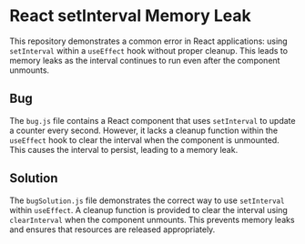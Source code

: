 # React setInterval Memory Leak

This repository demonstrates a common error in React applications: using `setInterval` within a `useEffect` hook without proper cleanup. This leads to memory leaks as the interval continues to run even after the component unmounts.

## Bug

The `bug.js` file contains a React component that uses `setInterval` to update a counter every second.  However, it lacks a cleanup function within the `useEffect` hook to clear the interval when the component is unmounted. This causes the interval to persist, leading to a memory leak.

## Solution

The `bugSolution.js` file demonstrates the correct way to use `setInterval` within `useEffect`.  A cleanup function is provided to clear the interval using `clearInterval` when the component unmounts. This prevents memory leaks and ensures that resources are released appropriately.